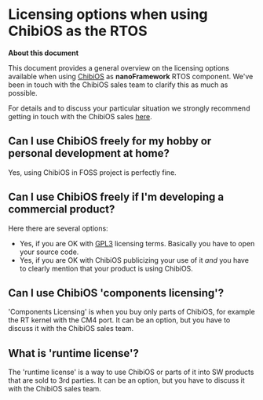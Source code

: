 # Licensing options when using ChibiOS as the RTOS


**About this document**

This document provides a general overview on the licensing options available when using [ChibiOS](http://chibios.org) as **nanoFramework** RTOS component.
We've been in touch with the ChibiOS sales team to clarify this as much as possible.

For details and to discuss your particular situation we strongly recommend getting in touch with the ChibiOS sales [here](http://chibios.org/dokuwiki/doku.php?id=chibios:licensing:quote).

## Can I use ChibiOS freely for my hobby or personal development at home?

Yes, using ChibiOS in FOSS project is perfectly fine.


## Can I use ChibiOS freely if I'm developing a commercial product?

Here there are several options:
* Yes, if you are OK with [GPL3](https://www.gnu.org/licenses/gpl.html) licensing terms. Basically you have to open your source code.
* Yes, if you are OK with ChibiOS publicizing your use of it _and_ you have to clearly mention that your product is using ChibiOS.


## Can I use ChibiOS 'components licensing'?

'Components Licensing' is when you buy only parts of ChibiOS, for example the RT kernel with the CM4 port. It can be an option, but you have to discuss it with the ChibiOS sales team.


## What is 'runtime license'?

The 'runtime license' is a way to use ChibiOS or parts of it into SW products that are sold to 3rd parties. It can be an option, but you have to discuss it with the ChibiOS sales team.


